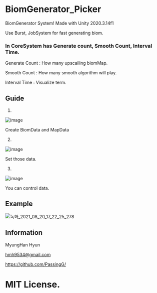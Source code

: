 # BiomGenerator_Picker
 BiomGenerator System!
 Made with Unity 2020.3.14f1
 
 Use Burst, JobSystem for fast generating biom.
 
 
 ### In CoreSystem has Generate count, Smooth Count, Interval Time.
 
 
 Generate Count : How many upscailing biomMap.
 
 Smooth Count : How many smooth algorithm will play.
 
 Interval Time : Visualize term.

 ## Guide
 
 1.
 ![image](https://user-images.githubusercontent.com/49996889/130202920-3c8c4826-7642-4c8f-9eda-a367b26582a5.png)
 
 Create BiomData and MapData
 
 2.
 ![image](https://user-images.githubusercontent.com/49996889/130202814-adeb098a-91cd-47d1-8a62-ca08d71ad258.png)
 
 Set those data.
 
 3. 
 ![image](https://user-images.githubusercontent.com/49996889/130203037-c7c51489-d094-4f8f-8d27-df56d8bcd400.png)
 
 You can control data.
 
 ## Example
 
 ![녹화_2021_08_20_17_22_25_278](https://user-images.githubusercontent.com/49996889/130203692-771c3a2e-9203-4cdd-9daf-612354b54d98.gif)
 
 
 ## Information
 
 
 MyungHan Hyun
 
 hmh9534@gmail.com
 
 https://github.com/PassingG/
 
 
 # MIT License.
